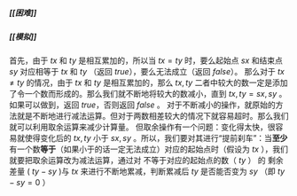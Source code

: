 ##### [[困难]]
##### [[模拟]]

首先，由于 $tx$ 和 $ty$ 是相互累加的，所以当 $tx = ty$ 时，要么起始点 $sx$ 和结束点 $sy$ 对应相等于 $tx$ 和 $ty$ （返回 $true$），要么无法成立（返回 $false$）。
那么对于 $tx \neq ty$ 的情况，由于 $tx$ 和 $ty$ 是相互累加的，那么 $tx,ty$ 二者中较大的数一定是添加了令一个数而形成的。那么我们就不断地将较大的数减小，直到 $tx,ty = sx,sy$ 。如果可以做到，返回 $true$，否则返回 $false$ 。
对于不断减小的操作，就原始的方法就是不断地进行减法运算。但对于两数相差较大的情况下就容易超时。那么我们就可以利用取余运算来减少计算量。
但取余操作有一个问题：变化得太快，很容易就使得变化后的 $tx,ty$ 小于 $sx,sy$ 。所以，我们要对其进行“提前刹车”：当**至少**有一个数**等于**（如果小于的话一定无法成立）对应的起始点时（假设为 $tx$ ），我们就要把取余运算改为减法运算，通过对 不等于对应的起始点的数（ $ty$ ） 的 剩余差量 ( $ty - sy$ )与 $tx$ 来进行不断地累减，判断累减后 $ty$ 是否能否变为 $sy$ （即 $ty - sy = 0$ ）